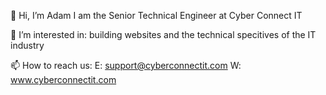  👋 Hi, I’m Adam I am the Senior Technical Engineer at Cyber Connect IT

 👀 I’m interested in: building websites and the technical specitives of the IT industry

 📫 How to reach us: E: support@cyberconnectit.com W: www.cyberconnectit.com

